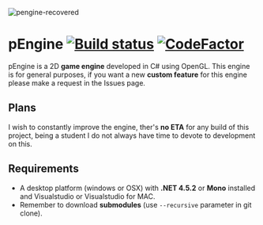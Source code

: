 ![pengine-recovered](https://user-images.githubusercontent.com/17594867/29499238-42d33b50-860d-11e7-8b44-984fa7b08a7a.png)

# pEngine [![Build status](https://ci.appveyor.com/api/projects/status/lwbleuaoxx0amaef?svg=true)](https://ci.appveyor.com/project/AndreaDemontis/pengine-r9yeo) [![CodeFactor](https://www.codefactor.io/repository/github/pirepos/pengine/badge)](https://www.codefactor.io/repository/github/pirepos/pengine)

pEngine is a 2D **game engine** developed in C# using OpenGL.
This engine is for general purposes, if you want a new **custom feature** for this engine please make a request in the Issues page.

## Plans

I wish to constantly improve the engine, ther's **no ETA** for any build of this project, being a student I do not always have time to devote to development on this.

## Requirements

- A desktop platform (windows or OSX) with **.NET 4.5.2** or **Mono** installed and Visualstudio or Visualstudio for MAC.
- Remember to download **submodules** (use `--recursive` parameter in git clone).

